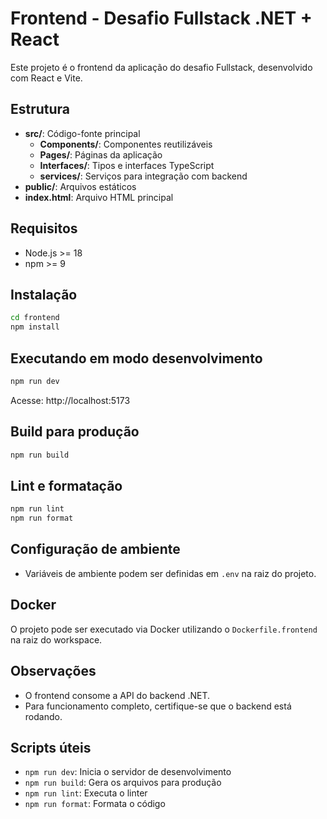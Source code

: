 # Frontend - Desafio Fullstack .NET + React

Este projeto é o frontend da aplicação do desafio Fullstack, desenvolvido com React e Vite.

## Estrutura
- **src/**: Código-fonte principal
  - **Components/**: Componentes reutilizáveis
  - **Pages/**: Páginas da aplicação
  - **Interfaces/**: Tipos e interfaces TypeScript
  - **services/**: Serviços para integração com backend
- **public/**: Arquivos estáticos
- **index.html**: Arquivo HTML principal

## Requisitos
- Node.js >= 18
- npm >= 9

## Instalação
```bash
cd frontend
npm install
```

## Executando em modo desenvolvimento
```bash
npm run dev
```
Acesse: http://localhost:5173

## Build para produção
```bash
npm run build
```

## Lint e formatação
```bash
npm run lint
npm run format
```

## Configuração de ambiente
- Variáveis de ambiente podem ser definidas em `.env` na raiz do projeto.

## Docker
O projeto pode ser executado via Docker utilizando o `Dockerfile.frontend` na raiz do workspace.

## Observações
- O frontend consome a API do backend .NET.
- Para funcionamento completo, certifique-se que o backend está rodando.

## Scripts úteis
- `npm run dev`: Inicia o servidor de desenvolvimento
- `npm run build`: Gera os arquivos para produção
- `npm run lint`: Executa o linter
- `npm run format`: Formata o código
